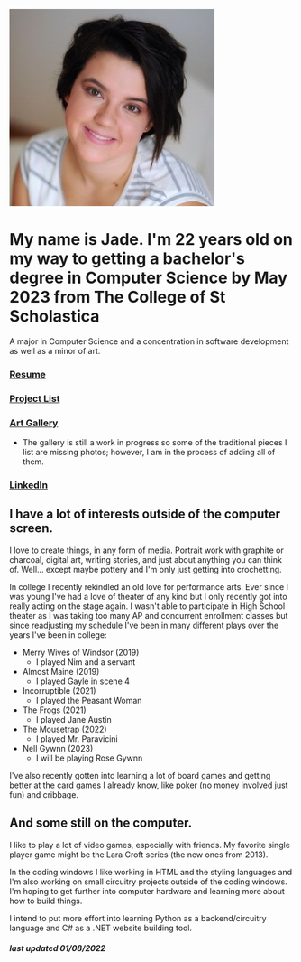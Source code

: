 ![](pfp.JPG)

# My name is Jade. I'm 22 years old on my way to getting a bachelor's degree in Computer Science by May 2023 from The College of St Scholastica
A major in Computer Science and a concentration in software development as well as a minor of art.

### [Resume](https://docs.google.com/document/d/1q_6oFbBVyLRGp615tO8qgNIvlKeqmnP1ZM4FXER6yCU/edit?usp=sharing)

### [Project List](https://jmorrison11.github.io/projects)

### [Art Gallery](https://jmorrison11.github.io/gallery)
- The gallery is still a work in progress so some of the traditional pieces I list are missing photos; however, I am in the process of adding all of them.

### [LinkedIn](https://www.linkedin.com/feed/)

## I have a lot of interests outside of the computer screen.
I love to create things, in any form of media. Portrait work with graphite or charcoal, digital art, writing stories, and just about anything you can think of. Well... except maybe pottery and I'm only just getting into crochetting. 

In college I recently rekindled an old love for performance arts. Ever since I was young I've had a love of theater of any kind but I only recently got into really acting on the stage again. I wasn't able to participate in High School theater as I was taking too many AP and concurrent enrollment classes but since readjusting my schedule I've been in many different plays over the years I've been in college: 
- Merry Wives of Windsor (2019)
  - I played Nim and a servant
- Almost Maine (2019)
  - I played Gayle in scene 4
- Incorruptible (2021)
  - I played the Peasant Woman
- The Frogs (2021)
  - I played Jane Austin
- The Mousetrap (2022)
  - I played Mr. Paravicini
- Nell Gywnn (2023)
  - I will be playing Rose Gywnn

<!-- I do have one pet, it's a cat that I call Chiich or Chiichers (I know the name is weird spelled out but it fits her). She's a domestic longhair barnyard cat that's not even a year old yet and I absolutely adore her. I've put a lot of effort into socializing her with other pets (still working on dogs) and people as well as handled her so she's very well behaved and even enjoys being picked up and held. -->

I've also recently gotten into learning a lot of board games and getting better at the card games I already know, like poker (no money involved just fun) and cribbage. 

## And some still on the computer.
I like to play a lot of video games, especially with friends. My favorite single player game might be the Lara Croft series (the new ones from 2013). 

In the coding windows I like working in HTML and the styling languages and I'm also working on small circuitry projects outside of the coding windows. I'm hoping to get further into computer hardware and learning more about how to build things.

I intend to put more effort into learning Python as a backend/circuitry language and C# as a .NET website building tool.

##### last updated 01/08/2022
